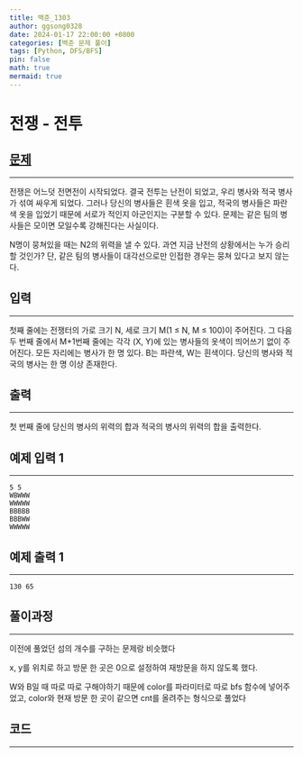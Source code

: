 ```yaml
---
title: 백준_1303
author: ggsong0328
date: 2024-01-17 22:00:00 +0800
categories: [백준 문제 풀이]
tags: [Python, DFS/BFS]
pin: false
math: true
mermaid: true
---
```


# 전쟁 - 전투

## **[문제](https://www.acmicpc.net/problem/1303)**

---

전쟁은 어느덧 전면전이 시작되었다. 결국 전투는 난전이 되었고, 우리 병사와 적국 병사가 섞여 싸우게 되었다. 그러나 당신의 병사들은 흰색 옷을 입고, 적국의 병사들은 파란색 옷을 입었기 때문에 서로가 적인지 아군인지는 구분할 수 있다. 문제는 같은 팀의 병사들은 모이면 모일수록 강해진다는 사실이다.

N명이 뭉쳐있을 때는 N2의 위력을 낼 수 있다. 과연 지금 난전의 상황에서는 누가 승리할 것인가? 단, 같은 팀의 병사들이 대각선으로만 인접한 경우는 뭉쳐 있다고 보지 않는다.

## **입력**

---

첫째 줄에는 전쟁터의 가로 크기 N, 세로 크기 M(1 ≤ N, M ≤ 100)이 주어진다. 그 다음 두 번째 줄에서 M+1번째 줄에는 각각 (X, Y)에 있는 병사들의 옷색이 띄어쓰기 없이 주어진다. 모든 자리에는 병사가 한 명 있다. B는 파란색, W는 흰색이다. 당신의 병사와 적국의 병사는 한 명 이상 존재한다.

## **출력**

---

첫 번째 줄에 당신의 병사의 위력의 합과 적국의 병사의 위력의 합을 출력한다.

## 예제 입력 1

---

    5 5
    WBWWW
    WWWWW
    BBBBB
    BBBWW
    WWWWW

## 예제 출력 1

---

    130 65

## **풀이과정**

---

이전에 풀었던 섬의 개수를 구하는 문제랑 비슷했다

x, y를 위치로 하고 방문 한 곳은 0으로 설정하여 재방문을 하지 않도록 했다.

W와 B일 때 따로 따로 구해야하기 때문에 color를 파라미터로 따로 bfs 함수에 넣어주었고, color와 현재 방문 한 곳이 같으면 cnt를 올려주는 형식으로 풀었다

## **코드**

---

<script src="https://gist.github.com/ggsong0328/03feb7a12f36913e602f9da32f894e33.js"></script>
